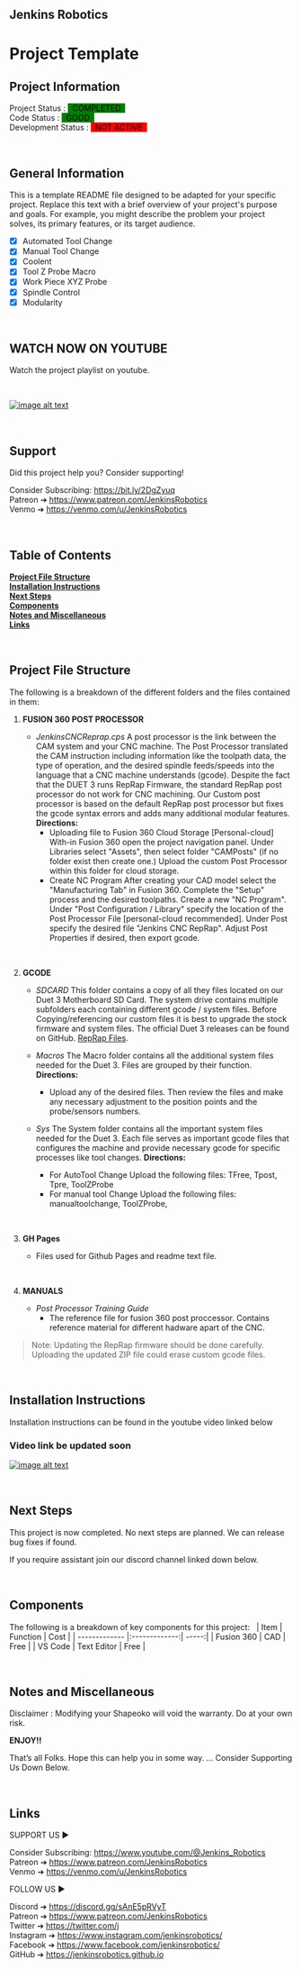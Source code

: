 ## Jenkins Robotics
# Project Template

<!-- This is commented out. -->

## Project Information

Project Status : <mark style="background-color: green"> &nbsp; COMPLETED &nbsp;</mark>  
Code Status : <mark style="background-color: green"> &nbsp; GOOD &nbsp;</mark>  
Development Status : <mark style="background-color: red"> &nbsp; NOT ACTIVE &nbsp;</mark>  



&nbsp;
## General Information


 This is a template README file designed to be adapted for your specific project. Replace this text with a brief overview of your project's purpose and goals.
For example, you might describe the problem your project solves, its primary features, or its target audience. 
- [x] Automated Tool Change
- [x] Manual Tool Change
- [x] Coolent 
- [x] Tool Z Probe Macro
- [x] Work Piece XYZ Probe
- [x] Spindle Control
- [x] Modularity

&nbsp;
## WATCH NOW ON YOUTUBE


 Watch the project playlist on youtube. 

 &nbsp;

[![image alt text](http://img.youtube.com/vi/w-qWbZ5-IQw/0.jpg)](https://youtube.com/playlist?list=PLNTKXZ4hgP_jekZOWw05JcJtyseCdSsIV "YouTube")

&nbsp;
## Support

Did this project help you? Consider supporting! 

Consider Subscribing: https://bit.ly/2DgZyuq <br>
Patreon ➔ https://www.patreon.com/JenkinsRobotics <br>
Venmo ➔ https://venmo.com/u/JenkinsRobotics <br>



&nbsp;
## Table of Contents


**[Project File Structure](#project-file-structure)**<br>
**[Installation Instructions](#installation-instructions)**<br>
**[Next Steps](#next-steps)**<br>
**[Components](#components)**<br>
**[Notes and Miscellaneous](#notes-and-miscellaneous)**<br>
**[Links](#links)**<br>


&nbsp;
## Project File Structure

The following is a breakdown of the different folders and the files contained in them:

1. **FUSION 360 POST PROCESSOR**
    - *JenkinsCNCReprap.cps*
    A post processor is the link between the CAM system and your CNC machine. The Post Processor translated the CAM instruction including information like the toolpath data, the type of operation, and the desired spindle feeds/speeds into the language that a CNC machine understands (gcode). Despite the fact that the DUET 3 runs RepRap Firmware, the standard RepRap post processor do not work for CNC machining. Our Custom post processor is based on the default RepRap post processor but fixes the gcode syntax errors and adds many additional modular features. 
    **Directions:**
      - Uploading file to Fusion 360 Cloud Storage [Personal-cloud]
        With-in Fusion 360 open the project navigation panel. Under Libraries select "Assets", then select folder "CAMPosts" (if no folder exist then create one.) Upload the custom Post Processor within this folder for cloud storage. 
      - Create NC Program
        After creating your CAD model select the "Manufacturing Tab" in Fusion 360. Complete the "Setup" process and the desired toolpaths. Create a new "NC Program".  Under "Post Configuration / Library" specify the location of the Post Processor File [personal-cloud recommended]. Under Post specify the desired file "Jenkins CNC RepRap". Adjust Post Properties if desired, then export gcode.  


    
    &nbsp;
2. **GCODE**  
   - *SDCARD*
    This folder contains a copy of all they files located on our Duet 3 Motherboard SD Card. The system drive contains multiple subfolders each containing different gcode / system files. Before Copying/referencing our  custom files it is best to upgrade the stock firmware and system files. The official Duet 3 releases can be found on GitHub.  [RepRap Files](https://github.com/Duet3D "Duet3D").
      
   - *Macros*
    The Macro folder contains all the additional system files needed for the Duet 3. Files are grouped by their function. 
     **Directions:**
        - Upload any of the desired files. Then review the files and make any necessary  adjustment to the position points and the probe/sensors numbers.  

   - *Sys*
    The System folder contains all the important system files needed for the Duet 3. Each file serves as important gcode files that configures the machine and provide necessary gcode for specific processes like tool changes. 
        **Directions:**
        - For AutoTool Change Upload the following files:  TFree, Tpost, Tpre, ToolZProbe        
        - For manual tool Change Upload the following files:  manualtoolchange, ToolZProbe,



    &nbsp;
3. **GH Pages**
    - Files used for Github Pages and readme text file. 


  

    &nbsp;
4. **MANUALS**
   - *Post Processor Training Guide*
     - The reference file for fusion 360 post proccessor. Contains reference material for different hadware apart of the CNC. 
    
  
      


> Note: Updating the RepRap firmware should be done carefully. Uploading the updated ZIP file could erase custom gcode files. 


&nbsp;
## Installation Instructions

Installation instructions can be found in the youtube video linked below 
 

 ### Video link  be updated soon

[![image alt text](http://img.youtube.com/vi/w-qWbZ5-IQw/0.jpg)](https://youtube.com/playlist?list=PLNTKXZ4hgP_jekZOWw05JcJtyseCdSsIV "YouTube")


<!-- This is commented out.  

The following is a breakdown of the different folders and the files contained in them:


```
cd utils
node build.js
```


Create a file with a `.zip` extension containing these files and directories:

```
manifest.json
common/
chrome/
```


Create a file with a `.xpi` extension containing these files and directories:

```
chrome.manifest
install.rdf
common/
firefox/
```

 This is commented out. -->


&nbsp;
## Next Steps

This project is now completed. No next steps are planned. We can release bug fixes if found. 

If you require assistant join our discord channel linked down below.



&nbsp;
## Components 

The following is a breakdown of key components for this project:
&nbsp;
| Item          | Function      | Cost  |
| ------------- |:-------------:| -----:|
| Fusion 360    | CAD           | Free |
| VS Code       | Text Editor   |   Free |


&nbsp;
## Notes and Miscellaneous


Disclaimer :
Modifying your Shapeoko  will void the warranty. Do at your own risk.

**ENJOY!!**

That’s  all Folks. Hope this can help you in some way.
... Consider Supporting Us Down Below. 

&nbsp;
## Links


SUPPORT US ► 

Consider Subscribing: https://www.youtube.com/@Jenkins_Robotics<br>
Patreon ➔ https://www.patreon.com/JenkinsRobotics  <br>
Venmo ➔ https://venmo.com/u/JenkinsRobotics <br>


FOLLOW US ►

Discord ➔ https://discord.gg/sAnE5pRVyT <br>
Patreon ➔ https://www.patreon.com/JenkinsRobotics <br>
Twitter ➔ https://twitter.com/j <br>
Instagram  ➔ https://www.instagram.com/jenkinsrobotics/ <br>
Facebook ➔ https://www.facebook.com/jenkinsrobotics/  <br>
GitHub  ➔ https://jenkinsrobotics.github.io <br>











